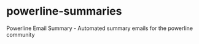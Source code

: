 # powerline-summaries
Powerline Email Summary - Automated summary emails for the powerline community
